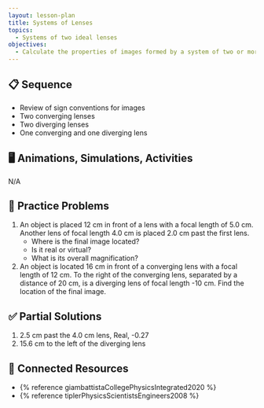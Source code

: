 ```yaml
---
layout: lesson-plan
title: Systems of Lenses
topics:
  - Systems of two ideal lenses
objectives:
  - Calculate the properties of images formed by a system of two or more lenses
---
```


## 📋 Sequence

* Review of sign conventions for images
* Two converging lenses
* Two diverging lenses
* One converging and one diverging lens

## 🖥️ Animations, Simulations, Activities

N/A

## 📝 Practice Problems

1. An object is placed 12 cm in front of a lens with a focal length of 5.0 cm. Another lens of focal length 4.0 cm is placed 2.0 cm past the first lens.
    * Where is the final image located?
    * Is it real or virtual?
    * What is its overall magnification?
2. An object is located 16 cm in front of a converging lens with a focal length of 12 cm. To the right of the converging lens, separated by a distance of 20 cm, is a diverging lens of focal length -10 cm. Find the location of the final image.

## ✅ Partial Solutions

1. 2.5 cm past the 4.0 cm lens, Real, -0.27
2. 15.6 cm to the left of the diverging lens

## 📘 Connected Resources

* {% reference giambattistaCollegePhysicsIntegrated2020 %}
* {% reference tiplerPhysicsScientistsEngineers2008 %}
